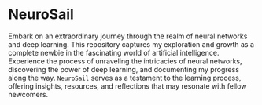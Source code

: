 # NeuroSail

Embark on an extraordinary journey through the realm of neural networks and deep learning. This repository captures my exploration and growth as a complete newbie in the fascinating world of artificial intelligence. Experience the process of unraveling the intricacies of neural networks, discovering the power of deep learning, and documenting my progress along the way. `NeuroSail` serves as a testament to the learning process, offering insights, resources, and reflections that may resonate with fellow newcomers.
